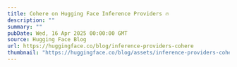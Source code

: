 ```yaml
---
title: Cohere on Hugging Face Inference Providers 🔥
description: ""
summary: ""
pubDate: Wed, 16 Apr 2025 00:00:00 GMT
source: Hugging Face Blog
url: https://huggingface.co/blog/inference-providers-cohere
thumbnail: "https://huggingface.co/blog/assets/inference-providers-cohere/thumbnail.png"
---
```


